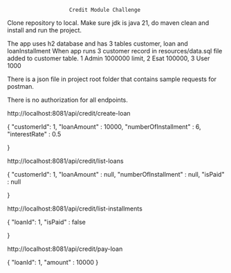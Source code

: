                         Credit Module Challenge
Clone repository to local. Make sure jdk is java 21, do maven clean and install and run the project.
                        
The app uses h2 database and has 3 tables customer, loan and loanInstallment
When app runs 3 customer record in resources/data.sql file added to customer table.
  1 Admin 1000000 limit, 2 Esat 100000, 3 User 1000

There is a json file in project root folder that contains sample requests for postman.

There is no authorization for all endpoints.

http://localhost:8081/api/credit/create-loan

{
    "customerId": 1,
    "loanAmount" : 10000,
    "numberOfInstallment" : 6,
    "interestRate" : 0.5

}

http://localhost:8081/api/credit/list-loans

{
    "customerId": 1,
    "loanAmount" : null,
    "numberOfInstallment" : null,
    "isPaid" : null

}

http://localhost:8081/api/credit/list-installments  

{
    "loanId": 1,
    "isPaid" : false

}

http://localhost:8081/api/credit/pay-loan

{
    "loanId": 1,
    "amount" : 10000
}
